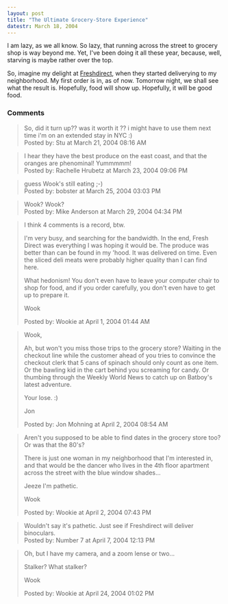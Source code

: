 ```yaml
---
layout: post
title: "The Ultimate Grocery-Store Experience"
datestr: March 18, 2004
---
```


I am lazy, as we all know.  So lazy, that running across the street to grocery shop is way beyond me.  Yet, I've been doing it all these year, because, well, starving is maybe rather over the top.

So, imagine my delight at <a href="http://www.freshdirect.com/" title="Freshdirect">Freshdirect</a>, when they started deliverying to my neighborhood.  My first order is in, as of now.  Tomorrow night, we shall see what the result is.  Hopefully, food will show up.  Hopefully, it will be good food.

### Comments

<blockquote>
So, did it turn up?? was it worth it ?? i might have to use them next time i'm on an extended stay in NYC :)<br />

<div class="post-meta">Posted by: Stu at March 21, 2004 08:16 AM</div> </blockquote>
<blockquote>
I hear they have the best produce on the east coast, and that the oranges are phenominal!  Yummmmm!
<div class="post-meta">Posted by: Rachelle Hrubetz at March 23, 2004 09:06 PM</div> </blockquote>
<blockquote>
guess Wook's still eating ;-)
<div class="post-meta">Posted by: bobster at March 25, 2004 03:03 PM</div> </blockquote>
<blockquote>
Wook?  Wook?
<div class="post-meta">Posted by: Mike Anderson at March 29, 2004 04:34 PM</div> </blockquote>
<blockquote>
I think 4 comments is a record, btw.

I'm very busy, and searching for the bandwidth.  In the end, Fresh Direct was everything I was hoping it would be.  The produce was better than can be found in my 'hood.  It was delivered on time.  Even the sliced deli meats were probably higher quality than I can find here.

What hedonism!  You don't even have to leave your computer chair to shop for food, and if you order carefully, you don't even have to get up to prepare it.

Wook
<div class="post-meta">Posted by: Wookie at April  1, 2004 01:44 AM</div> </blockquote>
<blockquote>
Wook,

 Ah, but won't you miss those trips to the grocery store?  Waiting in the checkout line while the customer ahead of you tries to convince the checkout clerk that 5 cans of spinach should only count as one item.  Or the bawling kid in the cart behind you screaming for candy.  Or thumbing through the Weekly World News to catch up on Batboy's latest adventure.

 Your lose.  :)

Jon<br />

<div class="post-meta">Posted by: Jon Mohning at April  2, 2004 08:54 AM</div> </blockquote>
<blockquote>
Aren't you supposed to be able to find dates in the grocery store too?  Or was that the 80's?

There is just one woman in my neighborhood that I'm interested in, and that would be the dancer who lives in the 4th floor apartment across the street with the blue window shades...

Jeeze I'm pathetic.

Wook
<div class="post-meta">Posted by: Wookie at April  2, 2004 07:43 PM</div> </blockquote>
<blockquote>
Wouldn't say it's pathetic. Just see if Freshdirect will deliver binoculars.
<div class="post-meta">Posted by: Number 7 at April  7, 2004 12:13 PM</div> </blockquote>
<blockquote>
Oh, but I have my camera, and a zoom lense or two...

Stalker?  What stalker?

Wook
<div class="post-meta">Posted by: Wookie at April 24, 2004 01:02 PM</div> </blockquote>

